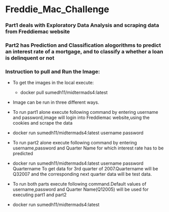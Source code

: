 # Freddie_Mac_Challenge
### Part1 deals with Exploratory Data Analysis and scraping data  from Freddiemac website
### Part2 has Prediction and Classification alogorithms to predict an interest rate of a mortgage, and to classify a whether a loan is delinquent or not 
### Instruction to pull and Run the Image:

- To get the images in the local execute: 
  - docker pull sumedh11/midtermads4:latest
- Image can be run in three different ways.
 - To run part1 alone execute following command by entering username and password,image will login into Freddiemac website,using the cookies and scrape the data
 - docker run sumedh11/midtermads4:latest username password
  
 - To run part2 alone execute following command by entering username,password and Quarter Name for which interest rate has to be predicted
 - docker run sumedh11/midtermads4:latest username password Quartername
    To get data for 3rd quarter of 2007.Quartername will be Q32007 and the corresponding next quarter data will be test data.

 - To run both parts execute following command.Default values of username,password and Quarter Name(Q12005) will be used for executing part1 and part2
 - docker run sumedh11/midtermads4:latest
   
